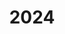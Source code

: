 ---
title: 2024

year: 2024

sidebar:
  nav: history

layout: single
classes: wide

excerpt: "L'impresa'"
header:
  overlay_color: "rgba(102, 102, 102, 0.33)"
  image:
  image_description:
  og_image:
  caption:

author_profile: false

toc: false
---
